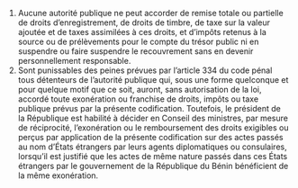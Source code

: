 1) Aucune autorité publique ne peut accorder de remise totale ou partielle de droits d’enregistrement, de droits de timbre, de taxe sur la valeur ajoutée et de taxes assimilées à ces droits, et d’impôts retenus à la source ou de prélèvements pour le compte du trésor public ni en suspendre ou faire suspendre le recouvrement sans en devenir personnellement responsable.
2) Sont punissables des peines prévues par l’article 334 du code pénal tous détenteurs de l’autorité publique qui, sous une forme quelconque et pour quelque motif que ce soit, auront, sans autorisation de la loi, accordé toute exonération ou franchise de droits, impôts ou taxe publique prévus par la présente codification.
Toutefois, le président de la République est habilité à décider en Conseil des ministres, par mesure de réciprocité, l’exonération ou le remboursement des droits exigibles ou perçus par application de la présente codification sur des actes passés au nom d’États étrangers par leurs agents diplomatiques ou consulaires, lorsqu’il est justifié que les actes de même nature passés dans ces États étrangers par le gouvernement de la République du Bénin bénéficient de la même exonération.